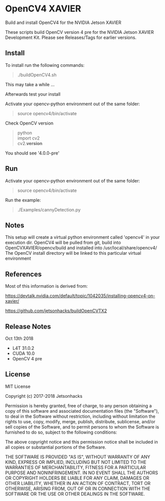 # OpenCV4 XAVIER
Build and install OpenCV4 for the NVIDIA Jetson XAVIER

These scripts build OpenCV version 4 pre for the NVIDIA Jetson XAVIER Development Kit. Please see Releases/Tags for earlier versions.

## Install 
To install run the following commands:

> ./buildOpenCV4.sh

This may take a while ...

Afterwards test your install

Activate your opencv-python environment out of the same folder:
> source opencv4/bin/activate  

Check OpenCV version
> python  
> import cv2  
> cv2.__version__  

You should see '4.0.0-pre'

## Run
Activate your opencv-python environment out of the same folder:
> source opencv4/bin/activate  

Run the example:
> ./Examples/cannyDetection.py 


## Notes
This setup will create a virtual python environment called 'opencv4' in your execution dir.
OpenCV4 will be pulled from git, build into OpenCVXAVIER/opencv/build and installed into /usr/local/share/opencv4/
The OpenCV install directory will be linked to this particular virtual environment 


## References

Most of this information is derived from:

https://devtalk.nvidia.com/default/topic/1042035/installing-opencv4-on-xavier/

https://github.com/jetsonhacks/buildOpenCVTX2

## Release Notes
Oct 13th 2018
* L4T 31.0.2
* CUDA 10.0
* OpenCV 4 pre



## License
MIT License

Copyright (c) 2017-2018 Jetsonhacks

Permission is hereby granted, free of charge, to any person obtaining a copy
of this software and associated documentation files (the "Software"), to deal
in the Software without restriction, including without limitation the rights
to use, copy, modify, merge, publish, distribute, sublicense, and/or sell
copies of the Software, and to permit persons to whom the Software is
furnished to do so, subject to the following conditions:

The above copyright notice and this permission notice shall be included in all
copies or substantial portions of the Software.

THE SOFTWARE IS PROVIDED "AS IS", WITHOUT WARRANTY OF ANY KIND, EXPRESS OR
IMPLIED, INCLUDING BUT NOT LIMITED TO THE WARRANTIES OF MERCHANTABILITY,
FITNESS FOR A PARTICULAR PURPOSE AND NONINFRINGEMENT. IN NO EVENT SHALL THE
AUTHORS OR COPYRIGHT HOLDERS BE LIABLE FOR ANY CLAIM, DAMAGES OR OTHER
LIABILITY, WHETHER IN AN ACTION OF CONTRACT, TORT OR OTHERWISE, ARISING FROM,
OUT OF OR IN CONNECTION WITH THE SOFTWARE OR THE USE OR OTHER DEALINGS IN THE
SOFTWARE.
 
